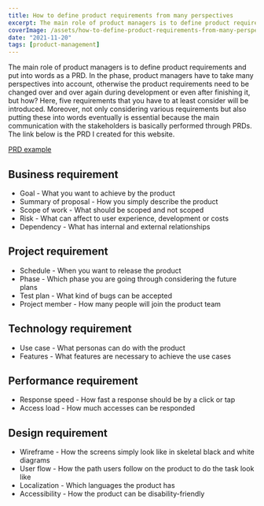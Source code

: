 ```yaml
---
title: How to define product requirements from many perspectives
excerpt: The main role of product managers is to define product requirements and put into words as a PRD. In the phase, product managers have to take many perspectives into account, otherwise the product requirements need to be changed over and over again during development or even after finishing it, but how?
coverImage: /assets/how-to-define-product-requirements-from-many-perspectives/cover.webp
date: "2021-11-20"
tags: [product-management]
---
```


The main role of product managers is to define product requirements and put into words as a PRD. In the phase, product managers have to take many perspectives into account, otherwise the product requirements need to be changed over and over again during development or even after finishing it, but how? Here, five requirements that you have to at least consider will be introduced. Moreover, not only considering various requirements but also putting these into words eventually is essential because the main communication with the stakeholders is basically performed through PRDs. The link below is the PRD I created for this website.

[PRD example](https://hiroom.notion.site/product-requirements-document-fd47f507d8544a338aea149af7bd1c65)

## Business requirement

- Goal - What you want to achieve by the product
- Summary of proposal - How you simply describe the product
- Scope of work - What should be scoped and not scoped
- Risk - What can affect to user experience, development or costs
- Dependency - What has internal and external relationships

## Project requirement

- Schedule - When you want to release the product
- Phase - Which phase you are going through considering the future plans
- Test plan - What kind of bugs can be accepted
- Project member - How many people will join the product team

## Technology requirement

- Use case - What personas can do with the product
- Features - What features are necessary to achieve the use cases

## Performance requirement

- Response speed - How fast a response should be by a click or tap
- Access load - How much accesses can be responded

## Design requirement

- Wireframe - How the screens simply look like in skeletal black and white diagrams
- User flow - How the path users follow on the product to do the task look like
- Localization - Which languages the product has
- Accessibility - How the product can be disability-friendly
